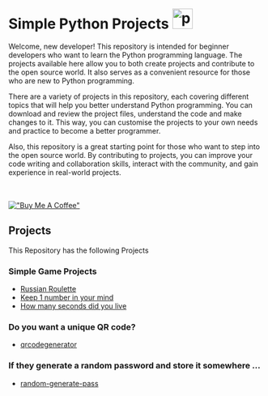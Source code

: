 # Simple Python Projects <a href="https://emoji.gg/emoji/1887_python"><img src="https://cdn3.emoji.gg/emojis/1887_python.png" width="40px" height="40px" alt="python"></a>


Welcome, new developer! This repository is intended for beginner developers who want to learn the Python programming language. The projects available here allow you to both create projects and contribute to the open source world. It also serves as a convenient resource for those who are new to Python programming.

There are a variety of projects in this repository, each covering different topics that will help you better understand Python programming. You can download and review the project files, understand the code and make changes to it. This way, you can customise the projects to your own needs and practice to become a better programmer.

Also, this repository is a great starting point for those who want to step into the open source world. By contributing to projects, you can improve your code writing and collaboration skills, interact with the community, and gain experience in real-world projects.

<br></br>
[!["Buy Me A Coffee"](https://www.buymeacoffee.com/assets/img/custom_images/orange_img.png)](https://www.buymeacoffee.com/MertErgun)

## Projects

This Repository has the following Projects


### Simple Game Projects 

- [Russian Roulette](https://github.com/Mert305/basic-python-projects/blob/main/projects/Russian%20Roulette/roulette.py)
- [Keep 1 number in your mind](https://github.com/Mert305/basic-python-projects/blob/main/projects/Keep%201%20number%20in%20your%20mind/number.py)
- [How many seconds did you live](https://github.com/Mert305/basic-python-projects/blob/main/projects/How%20many%20seconds%20did%20you%20live/secondsdidyoulive.py)

### Do you want a unique QR code?
- [qrcodegenerator](https://github.com/Mert305/basic-python-projects/blob/main/projects/qrcodegenerator/qrcodegenerator.py)

### If they generate a random password and store it somewhere ...
- [random-generate-pass](https://github.com/Mert305/basic-python-projects/blob/main/projects/random-generate-pass/random-generate-pass.py)

